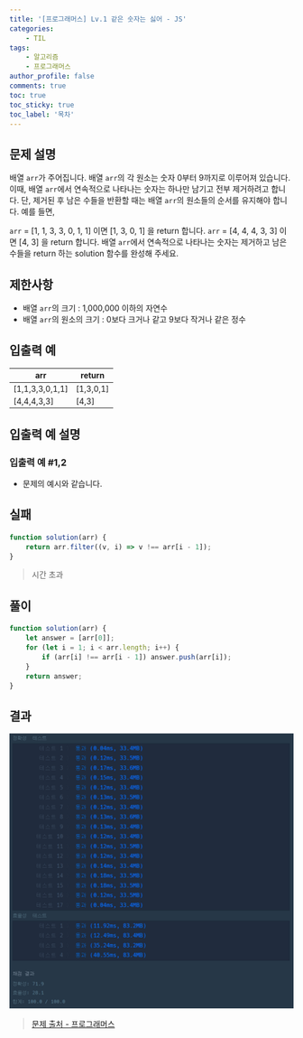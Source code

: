 ```yaml
---
title: '[프로그래머스] Lv.1 같은 숫자는 싫어 - JS'
categories:
    - TIL
tags:
    - 알고리즘
    - 프로그래머스
author_profile: false
comments: true
toc: true
toc_sticky: true
toc_label: '목차'
---
```


## 문제 설명

배열 `arr`가 주어집니다. 배열 `arr`의 각 원소는 숫자 0부터 9까지로 이루어져 있습니다. 이때, 배열 `arr`에서 연속적으로 나타나는 숫자는 하나만 남기고 전부 제거하려고 합니다. 단, 제거된 후 남은 수들을 반환할 때는 배열 `arr`의 원소들의 순서를 유지해야 합니다. 예를 들면,

`arr` = [1, 1, 3, 3, 0, 1, 1] 이면 [1, 3, 0, 1] 을 return 합니다.
`arr` = [4, 4, 4, 3, 3] 이면 [4, 3] 을 return 합니다.
배열 `arr`에서 연속적으로 나타나는 숫자는 제거하고 남은 수들을 return 하는 solution 함수를 완성해 주세요.

## 제한사항

-   배열 `arr`의 크기 : 1,000,000 이하의 자연수
-   배열 `arr`의 원소의 크기 : 0보다 크거나 같고 9보다 작거나 같은 정수

## 입출력 예

| arr             | return    |
| --------------- | --------- |
| [1,1,3,3,0,1,1] | [1,3,0,1] |
| [4,4,4,3,3]     | [4,3]     |

## 입출력 예 설명

### 입출력 예 #1,2

-   문제의 예시와 같습니다.

## 실패

```javascript
function solution(arr) {
    return arr.filter((v, i) => v !== arr[i - 1]);
}
```

> 시간 초과

## 풀이

```javascript
function solution(arr) {
    let answer = [arr[0]];
    for (let i = 1; i < arr.length; i++) {
        if (arr[i] !== arr[i - 1]) answer.push(arr[i]);
    }
    return answer;
}
```

## 결과

![result](/assets/images/2023/08/25/algorithm-33-result.png)

> [문제 출처 - 프로그래머스](https://school.programmers.co.kr/learn/courses/30/lessons/12906?language=javascript)
